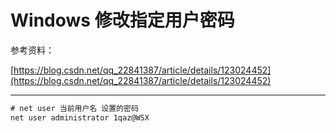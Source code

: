 # Windows 修改指定用户密码

参考资料：

[https://blog.csdn.net/qq_22841387/article/details/123024452](https://blog.csdn.net/qq_22841387/article/details/123024452)

---

```cmd
# net user 当前用户名 设置的密码
net user administrator 1qaz@WSX
```

‍
